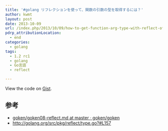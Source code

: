```yaml
---
title: '#golang リフレクションを使って、関数の引数の型を取得するには？'
author: kwmt
layout: post
date: 2013-10-09
url: /index.php/2013/10/09/how-to-get-function-arg-type-with-reflect-of-golang/
pdrp_attributionLocation:
  - end
categories:
  - golang
tags:
  - 1.2 rc1
  - golang
  - Go言語
  - reflect

---
```

<div class="oembed-gist">
  <noscript>
    View the code on <a href="https://gist.github.com/kwmt/6895177">Gist</a>.
  </noscript>
</div>

## 参考

  * <a href="http://bit.ly/1fWdHYS" target="_blank" class="broken_link">goken/goken08-reflect.md at master · goken/goken</a>
  * <a href="http://golang.org/src/pkg/reflect/type.go?#L157" target="_blank">http://golang.org/src/pkg/reflect/type.go?#L157</a>